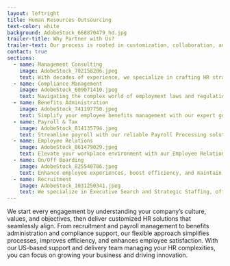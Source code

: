 ```yaml
---
layout: leftright
title: Human Resources Outsourcing
text-color: white
background: AdobeStock_668870479_hd.jpg
trailer-title: Why Partner with Us?
trailer-text: Our process is rooted in customization, collaboration, and commitment to excellence. By understanding your goals and leveraging our expertise, we help you secure leaders who not only meet today’s challenges but also drive long-term organizational success.
contact: true
sections:
  - name: Management Consulting
    image: AdobeStock_702158206.jpeg
    text: With decades of experience, we specialize in crafting HR strategies tailored to your unique needs. Whether enhancing compliance, optimizing talent acquisition, or improving employee engagement, we provide actionable insights and proven best practices that deliver meaningful results. Recognizing every business is unique, we conduct thorough assessments to uncover opportunities for improvement. From streamlining processes to implementing innovative HR technologies, we equip your team to build a high-performing, motivated, and productive workforce.
  - name: Compliance Management
    image: AdobeStock_609071410.jpeg
    text: Navigating the complex world of employment laws and regulations can be challenging and our comprehensive solutions ensure you stay ahead. We support businesses of all sizes in streamlining HR processes, maintaining compliance, and mitigating risks. From creating employee handbooks to conducting training and audits, we provide the resources and expertise needed to build a fair and legally compliant workplace.
  - name: Benefits Administration
    image: AdobeStock_741197750.jpeg
    text: Simplify your employee benefits management with our expert guidance. We specialize in streamlining processes, ensuring compliance, and customizing benefit plans to fit your workforce’s unique needs. From enrollment and communication to ongoing support, we provide the tools and expertise to help your organization attract and retain top talent. Let us take the complexity out of benefits administration so you can focus on building a motivated and thriving team.
  - name: Payroll & Tax
    image: AdobeStock_814135794.jpeg
    text: Streamline payroll with our reliable Payroll Processing solutions. Our system ensures accurate, timely payroll, freeing you to focus on growing your business. With automated calculations, seamless tax compliance, and easy report access, managing payroll has never been easier. Employees benefit from digital pay stubs, mobile timekeeping, and direct deposit, while you enjoy peace of mind knowing your payroll is expertly handled. Designed for businesses of all sizes, our tailored solutions meet your unique needs.
  - name: Employee Relations
    image: AdobeStock_861479029.jpeg
    text: Elevate your workplace environment with our Employee Relations solutions, crafted to promote a positive, collaborative culture. We equip organizations with the tools to strengthen relationships between employees and management, ensuring effective communication and efficient conflict resolution. From addressing grievances to facilitating constructive feedback, our comprehensive resources help foster a culture of respect, trust, and mutual understanding.
  - name: On/Off Boarding
    image: AdobeStock_825540786.jpeg
    text: Enhance employee experiences, boost efficiency, and maintain organizational integrity at every step. Our platform ensures new hires feel welcomed and ready with guided processes and digital document management to help them integrate seamlessly into your team. When an employee leaves, our Offboarding solutions provide a smooth transition with exit interviews, asset retrieval, and final settlements, ensuring professionalism and compliance.
  - name: Recruitment
    image: AdobeStock_1031250341.jpeg
    text: We specialize in Executive Search and Strategic Staffing, offering tailored recruitment solutions for industries such as Accounting & Finance, Engineering & Manufacturing, Information Technology, Scientific & Clinical, Supply Chain, and Professional Services. With our signature “Respectfully Professional Process,” we focus on your needs by connecting your organization with the right talent.
---
```

We start every engagement by understanding your company’s culture, values, and objectives, then deliver customized HR solutions that seamlessly align. From recruitment and payroll management to benefits administration and compliance support, our flexible approach simplifies processes, improves efficiency, and enhances employee satisfaction. With our US-based support and delivery team managing your HR complexities, you can focus on growing your business and driving innovation.